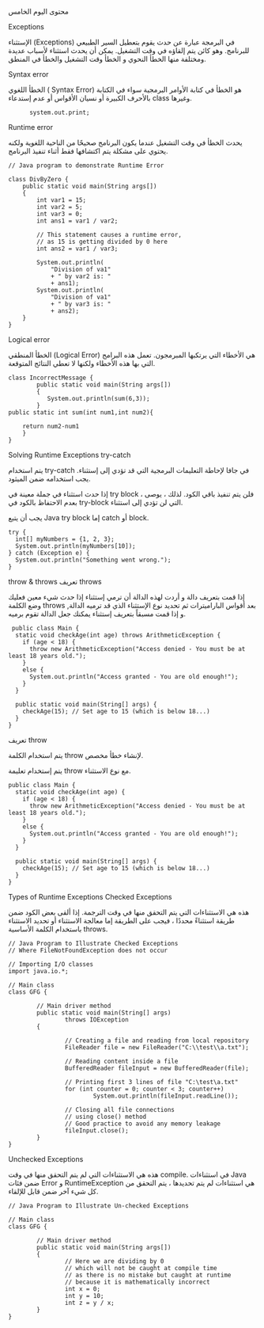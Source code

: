 محتوى اليوم الخامس

Exceptions

الإستثناء (Exceptions) في البرمجة عبارة عن حدث يقوم بتعطيل السير الطبيعي للبرنامج. وهو كائن يتم إلقاؤه في وقت التشغيل.
يمكن أن يحدث استثناء لأسباب عديدة ومختلفة منها الخطأ النحوي و الخطأ وقت التشغيل والخطأ في المنطق.


Syntax error 

الخطأ اللغوي ( Syntax Error) هو الخطأ في كتابة الأوامر البرمجية سواء في الكتابة بالأحرف الكبيرة أو نسيان الأقواس أو عدم إستدعاء class وغيرها.


          system.out.print; 


Runtime error 

يحدث الخطأ في وقت التشغيل عندما يكون البرنامج صحيحًا من الناحية اللغوية ولكنه يحتوي على مشكلة يتم اكتشافها فقط أثناء تنفيذ البرنامج.


    // Java program to demonstrate Runtime Error
      
    class DivByZero {
        public static void main(String args[])
        {
            int var1 = 15;
            int var2 = 5;
            int var3 = 0;
            int ans1 = var1 / var2;
      
            // This statement causes a runtime error,
            // as 15 is getting divided by 0 here
            int ans2 = var1 / var3;
      
            System.out.println(
                "Division of va1"
                + " by var2 is: "
                + ans1);
            System.out.println(
                "Division of va1"
                + " by var3 is: "
                + ans2);
        }
    }


Logical error

الخطأ المنطقي (Logical Error) هي الأخطاء التي يرتكبها المبرمجون. تعمل هذه البرامج التي بها هذه الأخطاء ولكنها لا تعطي النتائج المتوقعة.


    class IncorrectMessage {
            public static void main(String args[])
            {
               System.out.println(sum(6,3)); 
            }
    public static int sum(int num1,int num2){
    
        return num2-num1
        }
    }
    


Solving Runtime Exceptions 
try-catch

يتم استخدام try-catch في جافا لإحاطة التعليمات البرمجية التي قد تؤدي إلى إستثناء. يجب استخدامه ضمن الميثود.

إذا حدث استثناء في جملة معينة في try block ، فلن يتم تنفيذ باقي الكود. لذلك ، يوصى بعدم الاحتفاظ بالكود في try-block التي لن تؤدي إلى استثناء.

يجب أن يتبع Java try block إما catch أو block.


    try {
      int[] myNumbers = {1, 2, 3};
      System.out.println(myNumbers[10]);
    } catch (Exception e) {
      System.out.println("Something went wrong.");
    }


throw & throws 
تعريف  throws 

إذا قمت بتعريف دالة و أردت لهذه الدالة أن ترمي إستثناء إذا حدث شيء معين فعليك وضع الكلمة throws
 بعد أقواس الباراميترات ثم تحديد نوع الإستثناء الذي قد ترميه الدالة, و إذا قمت مسبقاً بتعريف إستثناء يمكنك جعل الدالة تقوم برميه.
 

     public class Main {
      static void checkAge(int age) throws ArithmeticException {
        if (age < 18) {
          throw new ArithmeticException("Access denied - You must be at least 18 years old.");
        }
        else {
          System.out.println("Access granted - You are old enough!");
        }
      }
    
      public static void main(String[] args) {
        checkAge(15); // Set age to 15 (which is below 18...)
      }
    }


تعريف throw

يتم استخدام الكلمة throw  لإنشاء خطأ مخصص.

يتم إستخدام تعليمة throw مع نوع الاستثناء.


    public class Main {
      static void checkAge(int age) {
        if (age < 18) {
          throw new ArithmeticException("Access denied - You must be at least 18 years old.");
        }
        else {
          System.out.println("Access granted - You are old enough!");
        }
      }
    
      public static void main(String[] args) {
        checkAge(15); // Set age to 15 (which is below 18...)
      }
    }


Types of Runtime Exceptions 
Checked Exceptions

هذه هي الاستثناءات التي يتم التحقق منها في وقت الترجمة. إذا ألقى بعض الكود ضمن طريقة استثناءً محددًا ، فيجب على الطريقة إما معالجة الاستثناء أو تحديد الاستثناء باستخدام الكلمة الأساسية throws.


    // Java Program to Illustrate Checked Exceptions
    // Where FileNotFoundException does not occur
    
    // Importing I/O classes
    import java.io.*;
    
    // Main class
    class GFG {
    
            // Main driver method
            public static void main(String[] args)
                    throws IOException
            {
    
                    // Creating a file and reading from local repository
                    FileReader file = new FileReader("C:\\test\\a.txt");
    
                    // Reading content inside a file
                    BufferedReader fileInput = new BufferedReader(file);
    
                    // Printing first 3 lines of file "C:\test\a.txt"
                    for (int counter = 0; counter < 3; counter++)
                            System.out.println(fileInput.readLine());
    
                    // Closing all file connections
                    // using close() method
                    // Good practice to avoid any memory leakage
                    fileInput.close();
            }
    }
    


Unchecked Exceptions 

هذه هي الاستثناءات التي لم يتم التحقق منها في وقت compile. في استثناءات Java ضمن فئات Error و RuntimeException هي استثناءات لم يتم تحديدها ، يتم التحقق من كل شيء آخر ضمن قابل للإلقاء.


    // Java Program to Illustrate Un-checked Exceptions
    
    // Main class
    class GFG {
    
            // Main driver method
            public static void main(String args[])
            {
                    // Here we are dividing by 0
                    // which will not be caught at compile time
                    // as there is no mistake but caught at runtime
                    // because it is mathematically incorrect
                    int x = 0;
                    int y = 10;
                    int z = y / x;
            }
    }
